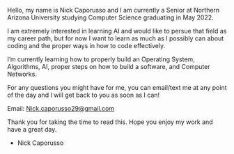 Hello, my name is Nick Caporusso and I am currently a Senior at Northern Arizona University studying Computer Science graduating in May 2022.

I am extremely interested in learning AI and would like to persue that field as my career path, but 
for now I want to learn as much as I possibly can about coding and the proper ways in how to code effectively.

I’m currently learning how to properly build an Operating System, Algorithms, AI, proper steps on how to build a software, and Computer Networks.

For any questions you might have for me, you can email/text me at any point of the day and I will get back to you as soon as I can!

Email: Nick.caporusso29@gmail.com

Thank you for taking the time to read this. Hope you enjoy my work and have a great day.
- Nick Caporusso
